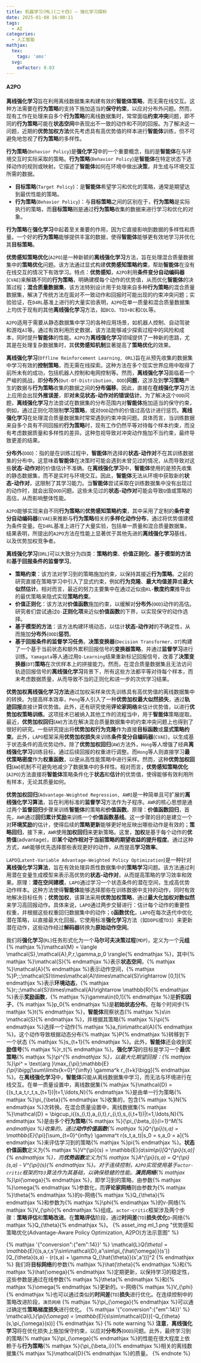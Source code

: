 ```yaml
---
title: 机器学习(ML)(二十四) — 强化学习探析
date: 2025-01-08 16:00:11
tags:
  - AI
categories:
  - 人工智能
mathjax:
  tex:
    tags: 'ams'
  svg:
    exFactor: 0.03
---
```


#### A2PO

**离线强化学习**旨在利用离线数据集来构建有效的**智能体策略**，而无需在线交互。这种方法需要在**行为策略**的支持下施加适当的**保守约束**，以应对分布外问题。然而，现有工作在处理来自多个**行为策略**的离线数据集时，常常面临**约束冲突**问题，即不同的**行为策略**可能在**状态空间**中表现出不一致的动作和不同的回报。为了解决这一问题，近期的**优势加权方法**优先考虑具有高优势值的样本进行**智能体**训练，但不可避免地忽视了**行为策略**的多样性。
<!-- more -->

**行为策略**(`Behavior Policy`)是**强化学习**中的一个重要概念，指的是**智能体**在与环境交互时实际采取的策略。**行为策略**(`Behavior Policy`)是**智能体**在特定状态下选择动作的规则或映射。它描述了**智能体**如何在环境中做出**决策**，并生成与环境交互所需的数据。
- **目标策略**(`Target Policy`)：是**智能体**希望学习和优化的策略，通常是期望达到最优性能的策略。
- **行为策略**(`Behavior Policy`)：与**目标策略**之间的区别在于，**行为策略**是实际执行的策略，而**目标策略**则是通过**行为策略**收集的数据来进行学习和优化的对象。

**行为策略**在**强化学习**中起着至关重要的作用，因为它直接影响到数据的多样性和质量。一个好的**行为策略**能够提供丰富的数据，使得**智能体**能够更有效地学习并优化其**目标策略**。

**优势感知策略优化**(`A2PO`)是一种新颖的**离线强化学习**方法，旨在处理混合质量数据集中的**策略优化**问题。该方法通过显式构建**优势感知策略约束**，帮助**智能体**在没有在线交互的情况下有效学习。特点：**优势感知**，`A2PO`利用**条件变分自动编码器**(`CVAE`)来解耦不同的**行为策略**，明确建模每个动作的优势值，从而优化**智能体**的决策过程；**混合质量数据集**，该方法特别设计用于处理来自多种**行为策略**的混合质量数据集，解决了传统方法在面对不一致动作和回报时可能出现的约束冲突问题；实验验证，在`D4RL`基准上进行的大量实验表明，`A2PO`在单一质量和混合质量数据集上均优于现有的其他**离线强化学习**方法，如`BCQ`、`TD3+BC`和`CQL`等。

`A2PO`适用于需要从静态数据集中学习的各种应用场景，如机器人控制、自动驾驶和游戏`AI`等。通过有效利用历史数据，该方法能够减少探索过程中的风险和成本，同时提升**智能体**的性能。`A2PO`为**离线强化学习**领域提供了一种新的思路，尤其是在处理复杂数据集时，其**优势感知机制**显著提高了**策略优化**的效果。

**离线强化学习**(`Offline Reinforcement Learning, ORL`)旨在从预先收集的数据集中学习有效的**控制策略**，而无需在线探索。这种方法在多个现实世界应用中取得了前所未有的成功，包括机器人控制和电网控制等。然而，**离线强化学习**面临着一个严峻的挑战，即**分布外**(`Out-Of-Distribution, OOD`)**问题**，这涉及到**学习策略**产生的数据与**行为策略**收集的数据之间的**分布偏移**。因此，直接在**在线强化学习**方法上应用会出现**外推误差**，即**对未见状态-动作对的错误估计**。为了解决这个`OOD`问题，**离线强化学习**方法尝试在数据集的分布范围内对**智能体**施加适当的保守约束，例如，通过正则化项限制**学习策略**，或对`OOD`动作的价值过高估计进行惩罚。**离线强化学习**在处理混合质量数据集时常常遇到约束冲突问题。具体而言，当训练数据来自多个具有不同回报的**行为策略**时，现有工作仍然平等对待每个样本约束，而没有考虑数据质量和多样性的差异。这种忽视导致对冲突动作施加不当约束，最终导致更差的结果。

**分布外**(`OOD`)：指的是在训练过程中，**智能体**所选择的**状态-动作对**不在其训练数据集的分布中。这意味着**智能体**在决策时可能会遇到未曾见过的情况，从而导致对这些**状态-动作对**的价值估计不准确。在**离线强化学习**中，**智能体**使用的是预先收集的静态数据集，而不是实时与环境交互。因此，**智能体**无法从环境中获取新的**状态-动作对**，这限制了其学习能力。当**智能体**尝试采取在训练数据集中没有出现过的动作时，就会出现`OOD`问题。这些未见过的**状态-动作对**可能会导致`Q`值或策略的高估，从而影响整体性能。

`A2PO`能够实现来自不同**行为策略**的**优势感知策略约束**，其中采用了定制的**条件变分自动编码器**(`CVAE`)来推断与**行为策略**相关的**多样化动作分布**，通过将优势值建模为条件变量。在`D4RL`基准上进行了大量实验，包括单一质量和混合质量数据集，结果表明，所提出的`A2PO`方法在性能上显著优于其他先进的**离线强化学习**基线，以及优势加权竞争者。

**离线强化学习**(`ORL`)可以大致分为四类：**策略约束**、**价值正则化**、**基于模型的方法**和**基于回报条件的监督学习**。
- **策略约束**：该方法对学习到的策略施加约束，以保持其接近**行为策略**。之前的研究直接在策略学习中引入了显式约束，例如**行为克隆**、**最大均值差异**或**最大似然估计**。相对而言，最近的努力主要集中在通过近似由`KL`-**散度约束**推导出的最优策略来隐式实现**策略约束**。
- **价值正则化**：该方法对**价值函数**施加约束，以缓解对**分布外**(`OOD`)动作的高估。研究者们尝试通过`Q-`**正则化项**来近似**价值函数**的下界，以实现保守的动作选择。
- **基于模型的方法**：该方法构建环境动态，以估计**状态-动作对**的不确定性，从而施加**分布外**(`OOD`)**惩罚**。
- **基于回报条件的监督学习任务**。**决策变换器**(`Decision Transformer，DT`)构建了一个基于当前状态和额外累积回报信号的**变换器策略**，并通过**监督学习**进行训练。`Yamagata`等人通过用`Q-Learning`结果重新标记回报信号，改善了**决策变换器**(`DT`)**策略**在次优样本上的拼接能力。然而，在混合质量数据集且无法访问轨迹回报信号的**离线强化学习**背景下，所有这些方法都平等对待每个样本，而未考虑数据质量，从而导致不当的正则化和进一步的次优学习结果。

**优势加权离线强化学习方法**通过加权采样来优先训练具有高优势值的离线数据集中的转换。为提高样本效率，`Peng`等人引入了一种**优势加权最大似然损失**，通过**轨迹回报**直接计算优势值。此外，还有研究使用**评论家网络**来估计优势值，以进行**优势加权策略训练**。这项技术已被纳入其他工作的流程当中，用于**智能体**策略提取。最近，**优势加权回归**(`AW`)方法在解决混合质量数据集中的约束冲突问题上也得到了很好的研究。一些研究提出将**优势加权行为克隆**作为直接**目标函数**或**显式策略约束**。此外，`LAPO`框架采用**优势加权损失**来训练**条件变分自编码器**(`CVAE`)，以生成基于状态条件的高优势动作。除了**优势加权回归**(`AW`)方法外，`Hong`等人增强了经典**离线强化学习**训练目标，通过后续回报的权重进行调整。而`Hong`等人则直接学习**最优策略密度**作为**权重函数**，以便从高性能策略中进行采样。然而，这种**优势加权回归**(`AW`)机制不可避免地减少了数据集中的多样性。相对而言，**优势感知策略优化**(`A2PO`)方法直接将**智能体**策略条件化于**状态**和**估计**的优势值，使得能够有效利用所有样本，无论其质量如何。

**优势加权回归**(`Advantage-Weighted Regression, AWR`)是一种简单且可扩展的**离线强化学习算法**，旨在利用标准的**监督学习**方法作为子程序。`AWR`的核心思想是通过两个**监督回归**步骤来训练**智能体**的策略和**价值函数**。原理：**价值函数回归**，首先，`AWR`通过**回归累计奖励**来训练一个**价值函数基线**。这一步骤的目的是建立一个对**环境奖励**的估计，使得后续的**策略更新**能够更好地反映出哪些动作是有效的；**策略回归**，接下来，`AWR`使用**加权回归**来更新策略。这里，**加权**是基于每个动作的**优势值**(advantage)，即**某个动作相对于当前策略的期望收益的提升程度**。通过这种方式，`AWR`能够优先选择那些表现更好的动作，从而提高**学习效率**。

`LAPO`(`Latent-Variable Advantage-Weighted Policy Optimization`)是一种针对**离线强化学习算法**，旨在有效处理异质性数据集中的**策略学习**问题。该方法通过利用潜在变量生成模型来表示高优势的**状态-动作对**，从而提高策略的学习效率和效果。原理：**潜在空间建模**，`LAPO`通过学习一个状态条件的潜在空间，生成高优势动作样本。这种方法使得**智能体**能够选择那些在训练数据中支持的动作，同时有效地解决目标任务；**优势加权**，该算法采用**优势加权策略**，通过**最大化加权对数似然**来学习高回报动作。具体来说，`LAPO`通过两步交替进行：估计每个动作的重要性权重，并根据这些权重回归数据集中的动作；`Q`**函数优化**，`LAPO`在每次迭代中优化潜在策略，以直接最大化回报。它使用标准**强化学习**方法（如`DDPG`或`TD3`）来更新潜在动作，这些动作经过**解码器**转换为**原始动作空间**。

我们将**强化学习**(`RL`)任务形式化为一个**马尔可夫决策过程**(`MDP`)，定义为一个**元组**{% mathjax %}\mathcal{M} = \langle \mathcal{S},\mathcal{A},P,r,\gamma,p_0 \rangle{% endmathjax %}，其中{% mathjax %}\mathcal{S}{% endmathjax %}表示**状态空间**，{% mathjax %}\mathcal{A}{% endmathjax %}表示动作空间，{% mathjax %}P\;:\;\mathcal{S}\times\mathcal{A}\times\mathcal{S}\rightarrow [0,1]{% endmathjax %}表示**环境动态**，{% mathjax %}r\;:\;\mathcal{S}\times\mathcal{A}\rightarrow \mathbb{R}{% endmathjax %}表示**奖励函数**，{% mathjax %}\gamma\in(0,1]{% endmathjax %}是**折扣因子**，{% mathjax %}p_0{% endmathjax %}是**初始状态分布**。在每个时间步{% mathjax %}t{% endmathjax %}，**智能体**观察状态{% mathjax %}s\in \mathcal{S}{% endmathjax %}，并根据其策略{% mathjax %}\pi{% endmathjax %}选择一个动作{% mathjax %}a_t\in\mathcal{A}{% endmathjax %}。这个动作导致根据动态分布{% mathjax %}P{% endmathjax %}转移到下一个状态 
{% mathjax %}s_{t+1}{% endmathjax %}。此外，**智能体**还会收到奖**励信号**{% mathjax %}r_t{% endmathjax %}。**强化学习**的目标是学习一个**最优策略**{% mathjax %}\pi^*{% endmathjax %}，以最大化期望回报：{% mathjax %}\pi^* = \text{arg }\max_{\pi}\;\mathbb{E}_{\pi}\bigg[\sum\limits_{k=0}^{\infty} \gamma^k r_{t+k}\bigg]{% endmathjax %}。在**离线强化学习**中，**智能体**只能从离线数据集中学习，而无法与环境进行在线交互。在单一质量设置中，离线数据集{% mathjax %}\mathcal{D} = \{(s_t,a_t,r_t,s_{t+1})|t=1,\ldots,N\}{% endmathjax %}是由单一行为策略{% mathjax %}\pi_{\beta}{% endmathjax %}收集的，包含{% mathjax %}N{% endmathjax %}次转换。在混合质量设置中，离线数据集{% mathjax %}\mathcal{D} = \bigcup_i\{(s_{i,t},a_{i,t},r_{i,t},s_{i,t+1})|t=1,\ldots,N\}{% endmathjax %}是由多个**行为策略**{% mathjax %}\{\pi_{\beta_i}\}_{i=1}^M{% endmathjax %}收集的。通过**动作价值函数**{% mathjax %}Q^{\pi}(s,a) = \mathbb{E}_{\pi}[\sum_{t=0}^{infty} \gamma^t r(s_t,a_t)|s_0 = s,a_0 = a]{% endmathjax %}来评估学习到的策略{% mathjax %}pi{% endmathjax %}。**状态价值函数**定义为{% mathjax %}V^{\pi}(s) = \mathbb{E}_{a\sim\pi}[Q^{\pi}(s,a)]{% endmathjax %}，而**优势函数**定义为{% mathjax %}A^{\pi}(s,a) = Q^{\pi}(s,a) - V^{\pi}(s){% endmathjax %}。对于连续控制，`A2PO`实现使用基于`actor-critic`框架的`TD3`算法作为其基础，以确保稳健的性能。**演员网络**{% mathjax %}\pi_{\omega}{% endmathjax %}，即学习到的策略，由参数{% mathjax %}\omega{% endmathjax %}参数化，而**评论家网络**则由参数为{% mathjax %}\theta{% endmathjax %}的`Q`-网络{% mathjax %}Q_{\theta}{% endmathjax %}和参数为{% mathjax %}\phi{% endmathjax %}的`V`-网络{% mathjax %}V_{\phi}{% endmathjax %}组成。`actor-critic`框架涉及两个步骤：**策略评估**和**策略改进**。在**策略评估**阶段，通过**时间差**(`TD`)**损失优化**`Q`-网络{% mathjax %}Q_{\theta}{% endmathjax %}。
{% asset_img ml_1.png "优势感知策略优化(Advantage-Aware Policy Optimization, A2PO)方法示意图" %}

{% mathjax '{"conversion":{"em":14}}' %}
\mathcal{L}_Q(\theta) = \mathbb{E}_{(s,a,r,s')\sim\mathcal{D},a'\sim\pi_{\hat{\omega}}(s')}[Q_{\theta}(s,a) - (r(s,a) + \gamma Q_{\hat{\theta}}(s',a'))]^2
{% endmathjax %}
我们将**目标网络**的参数{% mathjax %}\hat{\theta}{% endmathjax %}和{% mathjax %}\hat{\omega}{% endmathjax %}定期更新，以保持学习的稳定性，这些参数是通过在线参数{% mathjax %}\theta{% endmathjax %}和{% mathjax %}\omega{% endmathjax %}更新的。`V`-网络{% mathjax %}V_{\phi}{% endmathjax %}也可以通过类似的**时间差**(`TD`)**损失**进行优化。在连续控制中的策略改进阶段，`演员网络` {% mathjax %}\pi_{\omega}{% endmathjax %}可以通过确定性**策略梯度损失**进行优化。
{% mathjax '{"conversion":{"em":14}}' %}
\mathcal{L}_{\pi}(\omega) = \mathbb{E}_{s\sim\mathcal{D}}[-Q_{\theta}(s,\pi_{\omega}(s))]
{% endmathjax %}
{% note warning %}
**注意**，**离线强化学习**将在优化损失上施加保守约束，以应对**分布外**(`OOD`)问题。此外，最终学习到的策略{% mathjax %}\pi_{\omega}{% endmathjax %}的性能在很大程度上依赖于与**行为策略**{% mathjax %}\{\pi_{\beta_i}\}{% endmathjax %}相关的离线数据集{% mathjax %}\mathcal{D}{% endmathjax %}的质量。
{% endnote %}
